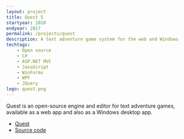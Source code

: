 ```yaml
---
layout: project
title: Quest 5
startyear: 2010
endyear: 2017
permalink: /projects/quest
description: A text adventure game system for the web and Windows
techtags:
    - Open source
    - C#
    - ASP.NET MVC
    - JavaScript
    - WinForms
    - WPF
    - JQuery
logo: quest.png
---
```


Quest is an open-source engine and editor for text adventure games, available as a web app and also as a Windows desktop app.

- [Quest](http://textadventures.co.uk/quest)
- [Source code](https://github.com/textadventures/quest)